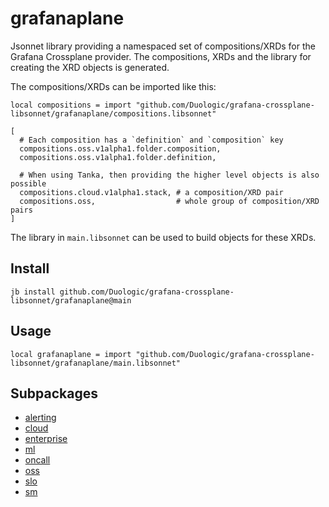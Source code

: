 # grafanaplane

Jsonnet library providing a namespaced set of compositions/XRDs for the Grafana Crossplane provider. The compositions, XRDs and the library for creating the XRD objects is generated.

The compositions/XRDs can be imported like this:

```jsonnet
local compositions = import "github.com/Duologic/grafana-crossplane-libsonnet/grafanaplane/compositions.libsonnet"

[
  # Each composition has a `definition` and `composition` key
  compositions.oss.v1alpha1.folder.composition,
  compositions.oss.v1alpha1.folder.definition,

  # When using Tanka, then providing the higher level objects is also possible
  compositions.cloud.v1alpha1.stack, # a composition/XRD pair
  compositions.oss,                  # whole group of composition/XRD pairs
]
```

The library in `main.libsonnet` can be used to build objects for these XRDs.


## Install

```
jb install github.com/Duologic/grafana-crossplane-libsonnet/grafanaplane@main
```

## Usage

```jsonnet
local grafanaplane = import "github.com/Duologic/grafana-crossplane-libsonnet/grafanaplane/main.libsonnet"
```


## Subpackages

* [alerting](alerting/index.md)
* [cloud](cloud/index.md)
* [enterprise](enterprise/index.md)
* [ml](ml/index.md)
* [oncall](oncall/index.md)
* [oss](oss/index.md)
* [slo](slo/index.md)
* [sm](sm/index.md)
